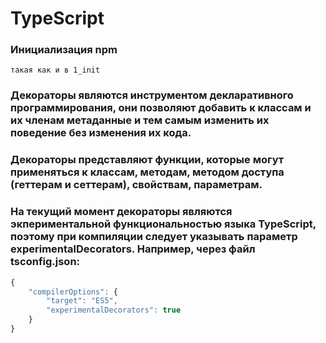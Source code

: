 # TypeScript

### Инициализация npm
```
такая как и в 1_init
```

### Декораторы являются инструментом декларативного программирования, они позволяют добавить к классам и их членам метаданные и тем самым изменить их поведение без изменения их кода. 

### Декораторы представляют функции, которые могут применяться к классам, методам, методом доступа (геттерам и сеттерам), свойствам, параметрам.

### На текущий момент декораторы являются экпериментальной функциональностью языка TypeScript, поэтому при компиляции следует указывать параметр experimentalDecorators. Например, через файл tsconfig.json:

```javascript
{
    "compilerOptions": {
        "target": "ES5",
        "experimentalDecorators": true
    }
}
```